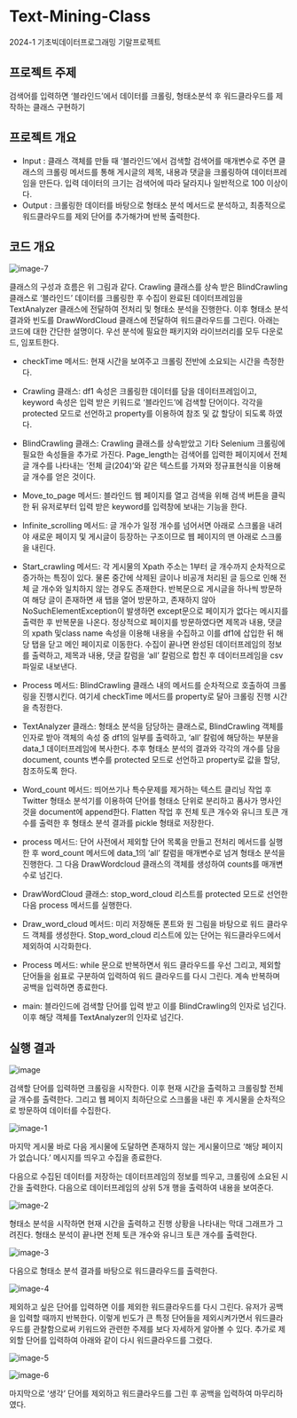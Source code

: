 # Text-Mining-Class
2024-1 기초빅데이터프로그래밍 기말프로젝트

## 프로젝트 주제
검색어를 입력하면 ‘블라인드’에서 데이터를 크롤링, 형태소분석 후 워드클라우드를 제작하는 클래스 구현하기
## 프로젝트 개요
-	Input : 클래스 객체를 만들 때 ‘블라인드’에서 검색할 검색어를 매개변수로 주면 클래스의 크롤링 메서드를 통해 게시글의 제목, 내용과 댓글을 크롤링하여 데이터프레임을 만든다. 입력 데이터의 크기는 검색어에 따라 달라지나 일반적으로 100 이상이다.
-	Output : 크롤링한 데이터를 바탕으로 형태소 분석 메서드로 분석하고, 최종적으로 워드클라우드를 제외 단어를 추가해가며 반복 출력한다.

## 코드 개요
![image-7](https://github.com/yeonuan1/Text-Mining-Class/assets/126148711/6867a526-5b57-41ae-ac19-6ae8deac3581)

 클래스의 구성과 흐름은 위 그림과 같다. Crawling 클래스를 상속 받은 BlindCrawling 클래스로 ‘블라인드’ 데이터를 크롤링한 후 수집이 완료된 데이터프레임을 TextAnalyzer 클래스에 전달하여 전처리 및 형태소 분석을 진행한다. 이후 형태소 분석 결과와 빈도를 DrawWordCloud 클래스에 전달하여 워드클라우드를 그린다. 아래는 코드에 대한 간단한 설명이다.
 우선 분석에 필요한 패키지와 라이브러리를 모두 다운로드, 임포트한다.

-	checkTime 메서드: 현재 시간을 보여주고 크롤링 전반에 소요되는 시간을 측정한다.

-	Crawling 클래스: df1 속성은 크롤링한 데이터를 담을 데이터프레임이고, keyword 속성은 입력 받은 키워드로 ‘블라인드’에 검색할 단어이다. 각각을 protected 모드로 선언하고 property를 이용하여 참조 및 값 할당이 되도록 하였다.

-	BlindCrawling 클래스: 
 Crawling 클래스를 상속받았고 기타 Selenium 크롤링에 필요한 속성들을 추가로 가진다. Page_length는 검색어를 입력한 페이지에서 전체 글 개수를 나타내는 ’전체 글(204)’와 같은 텍스트를 가져와 정규표현식을 이용해 글 개수를 얻은 것이다.


-	Move_to_page 메서드: 블라인드 웹 페이지를 열고 검색을 위해 검색 버튼을 클릭한 뒤 유저로부터 입력 받은 keyword를 입력창에 보내는 기능을 한다.
-	Infinite_scrolling 메서드: 글 개수가 일정 개수를 넘어서면 아래로 스크롤을 내려야 새로운 페이지 및 게시글이 등장하는 구조이므로 웹 페이지의 맨 아래로 스크롤을 내린다.
-	 Start_crawling 메서드: 각 게시물의 Xpath 주소는 1부터 글 개수까지 순차적으로 증가하는 특징이 있다. 물론 중간에 삭제된 글이나 비공개 처리된 글 등으로 인해 전체 글 개수와 일치하지 않는 경우도 존재한다. 반복문으로 게시글을 하나씩 방문하여 해당 글이 존재하면 새 탭을 열어 방문하고, 존재하지 않아 NoSuchElementException이 발생하면 except문으로 페이지가 없다는 메시지를 출력한 후 반복문을 나온다. 정상적으로 페이지를 방문하였다면 제목과 내용, 댓글의 xpath 및class name 속성을 이용해 내용을 수집하고 이를 df1에 삽입한 뒤 해당 탭을 닫고 메인 페이지로 이동한다. 수집이 끝나면 완성된 데이터프레임의 정보를 출력하고, 제목과 내용, 댓글 칼럼을 ‘all’ 칼럼으로 합친 후 데이터프레임을 csv 파일로 내보낸다.

-	Process 메서드: BlindCrawling 클래스 내의 메서드를 순차적으로 호출하여 크롤링을 진행시킨다. 여기세 checkTime 메서드를 property로 달아 크롤링 진행 시간을 측정한다.

-	TextAnalyzer 클래스: 형태소 분석을 담당하는 클래스로, BlindCrawling 객체를 인자로 받아 객체의 속성 중 df1의 일부를 출력하고, ‘all’ 칼럼에 해당하는 부분을 data_1 데이터프레임에 복사한다. 추후 형태소 분석의 결과와 각각의 개수를 담을 document, counts 변수를 protected 모드로 선언하고 property로 값을 할당, 참조하도록 한다.


-	Word_count 메서드: 띄어쓰기나 특수문제를 제거하는 텍스트 클리닝 작업 후 Twitter 형태소 분석기를 이용하여 단어를 형태소 단위로 분리하고 품사가 명사인 것을 document에 append한다. Flatten 작업 후 전체 토큰 개수와 유니크 토큰 개수를 출력한 후 형태소 분석 결과를 pickle 형태로 저장한다.
-	process 메서드: 단어 사전에서 제외할 단어 목록을 만들고 전처리 메서드를 실행한 후 word_count 메서드에 data_1의 ‘all’ 칼럼을 매개변수로 넘겨 형태소 분석을 진행한다. 그 다음 DrawWordcloud 클래스의 객체를 생성하여 counts를 매개변수로 넘긴다.
-	DrawWordCloud 클래스: stop_word_cloud 리스트를 protected 모드로 선언한 다음 process 메서드를 실행한다. 
-	Draw_word_cloud 메서드: 미리 저장해둔 폰트와 원 그림을 바탕으로 워드 클라우드 객체를 생성한다. Stop_word_cloud 리스트에 있는 단어는 워드클라우드에서 제외하여 시각화한다. 


-	Process 메서드: while 문으로 반복하면서 워드 클라우드를 우선 그리고, 제외할 단어들을 쉼표로 구분하여 입력하여 워드 클라우드를 다시 그린다. 계속 반복하며 공백을 입력하면 종료한다.
-	main: 블라인드에 검색할 단어를 입력 받고 이를 BlindCrawling의 인자로 넘긴다. 이후 해당 객체를 TextAnalyzer의 인자로 넘긴다.
 
 ## 실행 결과
![image](https://github.com/yeonuan1/Text-Mining-Class/assets/126148711/da37cfe1-663f-492b-bd60-0d278cebcc19)
 
 검색할 단어를 입력하면 크롤링을 시작한다. 이후 현재 시간을 출력하고 크롤링할 전체 글 개수를 출력한다. 그리고 웹 페이지 최하단으로 스크롤을 내린 후 게시물을 순차적으로 방문하여 데이터를 수집한다.
 
![image-1](https://github.com/yeonuan1/Text-Mining-Class/assets/126148711/a86e039b-940b-4a62-a8cc-51d95997bb6d)

 마지막 게시물 바로 다음 게시물에 도달하면 존재하지 않는 게시물이므로 ‘해당 페이지가 없습니다.’ 메시지를 띄우고 수집을 종료한다. 
 
 다음으로 수집된 데이터를 저장하는 데이터프레임의 정보를 띄우고, 크롤링에 소요된 시간을 출력한다. 다음으로 데이터프레임의 상위 5개 행을 출력하여 내용을 보여준다.


![image-2](https://github.com/yeonuan1/Text-Mining-Class/assets/126148711/9ca23319-25a2-48fc-b70e-557b9693c45b)


 형태소 분석을 시작하면 현재 시간을 출력하고 진행 상황을 나타내는 막대 그래프가 그려진다. 형태소 분석이 끝나면 전체 토큰 개수와 유니크 토큰 개수를 출력한다.

![image-3](https://github.com/yeonuan1/Text-Mining-Class/assets/126148711/0724a795-e133-40e4-8074-dedc92dd5d0a)

 다음으로 형태소 분석 결과를 바탕으로 워드클라우드를 출력한다.

![image-4](https://github.com/yeonuan1/Text-Mining-Class/assets/126148711/4aac7e13-a5d9-47df-b2ad-ba34233e3816)


 제외하고 싶은 단어를 입력하면 이를 제외한 워드클라우드를 다시 그린다. 유저가 공백을 입력할 때까지 반복한다. 이렇게 빈도가 큰 특정 단어들을 제외시켜가면서 워드클라우드를 관찰함으로써 키워드와 관련한 주제를 보다 자세하게 알아볼 수 있다. 추가로 제외할 단어를 입력하여 아래와 같이 다시 워드클라우드를 그렸다.
 
![image-5](https://github.com/yeonuan1/Text-Mining-Class/assets/126148711/86ab67f6-515e-4435-aed6-9b9997839353)


![image-6](https://github.com/yeonuan1/Text-Mining-Class/assets/126148711/ade14b99-21c7-40b1-9566-15aadc11998d)

 마지막으로 ‘생각’ 단어를 제외하고 워드클라우드를 그린 후 공백을 입력하여 마무리하였다.














